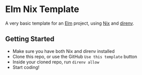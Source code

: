 # Elm Nix Template

A very basic template for an [Elm](https://elm-lang.org/) project, using [Nix](https://nixos.org/) and [direnv](https://direnv.net/).

## Getting Started

- Make sure you have both Nix and direnv installed
- Clone this repo, or use the GitHub `Use this template` button
- Inside your cloned repo, run `direnv allow`
- Start coding!
